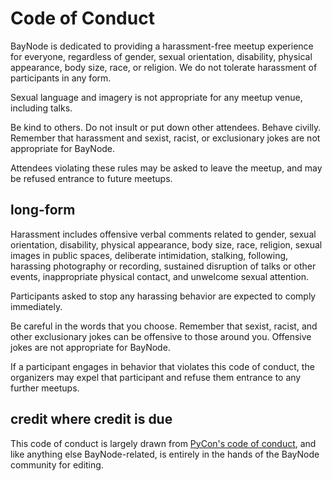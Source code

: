 # Code of Conduct

BayNode is dedicated to providing a harassment-free meetup experience for everyone, regardless of gender, sexual orientation, disability, physical appearance, body size, race, or religion. We do not tolerate harassment of participants in any form.

Sexual language and imagery is not appropriate for any meetup venue, including talks.

Be kind to others. Do not insult or put down other attendees. Behave civilly. Remember that harassment and sexist, racist, or exclusionary jokes are not appropriate for BayNode.

Attendees violating these rules may be asked to leave the meetup, and may be refused entrance to future meetups.

## long-form

Harassment includes offensive verbal comments related to gender, sexual orientation, disability, physical appearance, body size, race, religion, sexual images in public spaces, 
deliberate intimidation, stalking, following, harassing photography or recording, sustained disruption of talks or other events, inappropriate physical contact, and unwelcome sexual attention.

Participants asked to stop any harassing behavior are expected to comply immediately.

Be careful in the words that you choose. Remember that sexist, racist, and other exclusionary jokes can be offensive to those around you. Offensive jokes are not appropriate for BayNode.

If a participant engages in behavior that violates this code of conduct, the organizers may expel that participant and refuse them entrance to any further meetups.

## credit where credit is due

This code of conduct is largely drawn from [PyCon's code of conduct](https://us.pycon.org/2012/codeofconduct/), and like anything else BayNode-related, is entirely in the hands of the BayNode community for editing.

